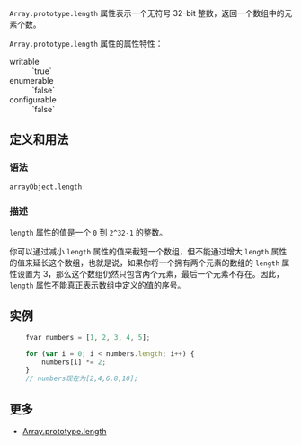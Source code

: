 `Array.prototype.length` 属性表示一个无符号 32-bit 整数，返回一个数组中的元素个数。

`Array.prototype.length` 属性的属性特性：

<dl class="dl-horizontal">

<dt>writable</dt>

<dd>`true`</dd>

<dt>enumerable</dt>

<dd>`false`</dd>

<dt>configurable</dt>

<dd>`false`</dd>

</dl>

## 定义和用法

### 语法

`arrayObject.length`

### 描述

`length` 属性的值是一个 `0` 到 `2^32-1` 的整数。

你可以通过减小 `length` 属性的值来截短一个数组，但不能通过增大 `length` 属性的值来延长这个数组，也就是说，如果你将一个拥有两个元素的数组的 `length` 属性设置为 3，那么这个数组仍然只包含两个元素，最后一个元素不存在。因此， `length` 属性不能真正表示数组中定义的值的序号。

## 实例

```javascript
    fvar numbers = [1, 2, 3, 4, 5];

    for (var i = 0; i < numbers.length; i++) {
        numbers[i] *= 2;
    }
    // numbers现在为[2,4,6,8,10];
```

## 更多

*   [Array.prototype.length](https://developer.mozilla.org/zh-CN/docs/Web/JavaScript/Reference/Global_Objects/Array/length)